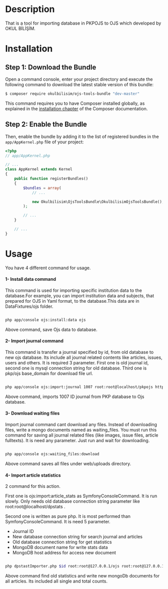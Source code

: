 Description
============
That is a tool for importing database in PKPOJS to OJS which developed by OKUL BİLİŞİM.

Installation
============

Step 1: Download the Bundle
---------------------------

Open a command console, enter your project directory and execute the
following command to download the latest stable version of this bundle:

```bash
$ composer require okulbilisim/ojs-tools-bundle "dev-master"
```

This command requires you to have Composer installed globally, as explained
in the [installation chapter](https://getcomposer.org/doc/00-intro.md)
of the Composer documentation.

Step 2: Enable the Bundle
-------------------------

Then, enable the bundle by adding it to the list of registered bundles
in the `app/AppKernel.php` file of your project:

```php
<?php
// app/AppKernel.php

// ...
class AppKernel extends Kernel
{
    public function registerBundles()
    {
        $bundles = array(
            // ...

            new Okulbilisim\OjsToolsBundle\OkulbilisimOjsToolsBundle(),
        );

        // ...
    }

    // ...
}
```

Usage
======

You have 4 different command for usage.

#### 1- Install data command

This command is used for importing specific institution data to the database.For example, you can import institution data and 
subjects, that prepared for OJS in Yaml format, to the database.This data are in DataFixtures/ojs folder.


```bash

php app/console ojs:install:data ojs

```

Above command, save Ojs data to database.


#### 2- Import journal command

This command is transfer a journal specified by id, from old database to new ojs database. Its include all journal 
related contents like articles, issues, users and others. It is required 3 parameter. First one is old journal id, 
second one is mysql connection string for old database. Third one is pkp/ojs base_domain for download file url.

```bash

php app/console ojs:import:journal 1007 root:root@localhost/pkpojs http://journal.pkp-ojs.org

```

Above command, imports 1007 ID journal from PKP database to Ojs database.

#### 3- Download waiting files

Import journal command cant download any files. Instead of downloading files, write a mongo documents named as waiting_files.
You must run this command for saving all journal related files (like images, issue files, article fulltexts). 
It is need  any parameter. Just run and wait for downloading.

```bash

php app/console ojs:waiting_files:download

```

Above command saves all files under web/uploads directory.

#### 4- Import article statistics

2 command for this action.
 
First one is ojs:import:article_stats as SymfonyConsoleCommand. It is run slowly. Only needs
old database connection string parameter like root:root@localhost/dpstats .

Second one is written as pure php. It is most performed than SymfonyConsoleCommand. It is need 5 parameter. 

 - Journal ID
 - New database connection string for search journal and articles
 - Old database connection string for get statistics
 - MongoDB document name for write stats data
 - MongoDB host address for access new document

```bash

php dpstastImporter.php $id root:root@127.0.0.1/ojs root:root@127.0.0.1/statistics ojs 127.0.0.1

```

Above command find old statistics and write new mongoDb documents for all articles. Its included all single and total 
counts.
